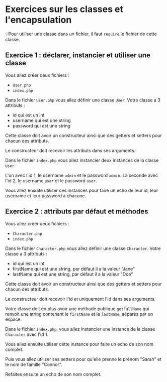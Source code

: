 # Exercices sur les classes et l'encapsulation

💡Pour utiliser une classe dans un fichier, il faut `require` le fichier de cette classe.

## Exercice 1 : déclarer, instancier et utiliser une classe

Vous allez créer deux fichiers :

- `User.php`
- `index.php`

Dans le fichier `User.php` vous allez définir une classe `User`. Votre classe a 3 attributs :

- id qui est un int
- username qui est une string
- password qui est une string

Cette classe doit avoir un constructeur ainsi que des getters et setters pour chacun des attributs.

Le constructeur doit recevoir les attributs dans ses arguments.

Dans le fichier `index.php` vous allez instancier deux instances de la classe `User`.

L'un avec l'id 1, le username `admin` et le password `admin`.
La seconde avec l'id 2, le username `user` et le password `user`.

Vous allez ensuite utiliser ces instances pour faire un echo de leur id, leur username et leur password à chacune.


## Exercice 2 : attributs par défaut et méthodes

Vous allez créer deux fichiers :

- `Character.php`
- `index.php`

Dans le fichier `Character.php` vous allez définir une classe `Character`. Votre classe a 3 attributs :

- id qui est un int
- firstName qui est une string, par défaut il a la valeur "Jane"
- lastName qui est une string, par défaut il a la valeur "Doe"

Cette classe doit avoir un constructeur ainsi que des getters et setters pour chacun des attributs.

Le constructeur doit recevoir l'id et uniquement l'id dans ses arguments.

Votre classe doit en plus avoir une méthode publique `getFullName` qui renvoit une string contenant le `firstName` et le `lastName`, séparés par un espace.

Dans le fichier `index.php`, vous allez instancier une instance de la classe `Character` avec l'id 1.

Vous allez ensuite utiliser cette instance pour faire un echo de son nom complet.

Puis vous allez utiliser ses setters pour qu'elle prenne le prénom "Sarah" et le nom de famille "Connor".

Refaites ensuite un echo de son nom complet.
